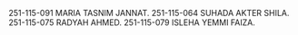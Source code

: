 251-115-091  MARIA TASNIM JANNAT.
251-115-064  SUHADA AKTER SHILA.
251-115-075  RADYAH AHMED.
251-115-079  ISLEHA YEMMI FAIZA.
